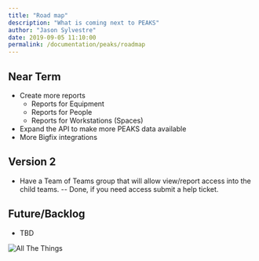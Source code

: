 ```yaml
---
title: "Road map"
description: "What is coming next to PEAKS"
author: "Jason Sylvestre"
date: 2019-09-05 11:10:00
permalink: /documentation/peaks/roadmap
---
```


## Near Term

- Create more reports
  - Reports for Equipment
  - Reports for People
  - Reports for Workstations (Spaces)
- Expand the API to make more PEAKS data available
- More Bigfix integrations

## Version 2

- Have a Team of Teams group that will allow view/report access into the child teams. -- Done, if you need access submit a help ticket.

## Future/Backlog

- TBD

![All The Things](/peaks/all-the-things.jpg "All The Things")
